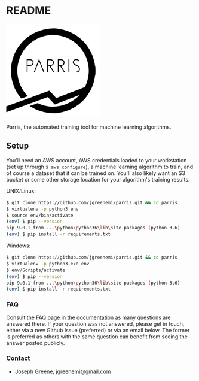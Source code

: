# README #

![Parris Icon](/resources/Parris-Logo-Transparentx250.png)

Parris, the automated training tool for machine learning algorithms.

## ##

## Setup ##

You'll need an AWS account, AWS credentials loaded to your workstation (set up through `$ aws configure`), a machine learning algorithm to train, and of course a dataset that it can be trained on. You'll also likely want an S3 bucket or some other storage location for your algorithm's training results.

UNIX/Linux:
```bash
$ git clone https://github.com/jgreenemi/parris.git && cd parris
$ virtualenv -p python3 env
$ source env/bin/activate
(env) $ pip --version
pip 9.0.1 from ...\python\python36\lib\site-packages (python 3.6)
(env) $ pip install -r requirements.txt 
```

Windows:
```bash
$ git clone https://github.com/jgreenemi/parris.git && cd parris
$ virtualenv -p python3.exe env
$ env/Scripts/activate
(env) $ pip --version
pip 9.0.1 from ...\python\python36\lib\site-packages (python 3.6)
(env) $ pip install -r requirements.txt 
```

### FAQ ###

Consult the [FAQ page in the documentation](/docs/FAQ.md) as many questions are answered there. If your question was not answered, please get in touch, either via a new Github Issue (preferred) or via an email below. The former is preferred as others with the same question can benefit from seeing the answer posted publicly.

### Contact ###

* Joseph Greene, jgreenemi@gmail.com

